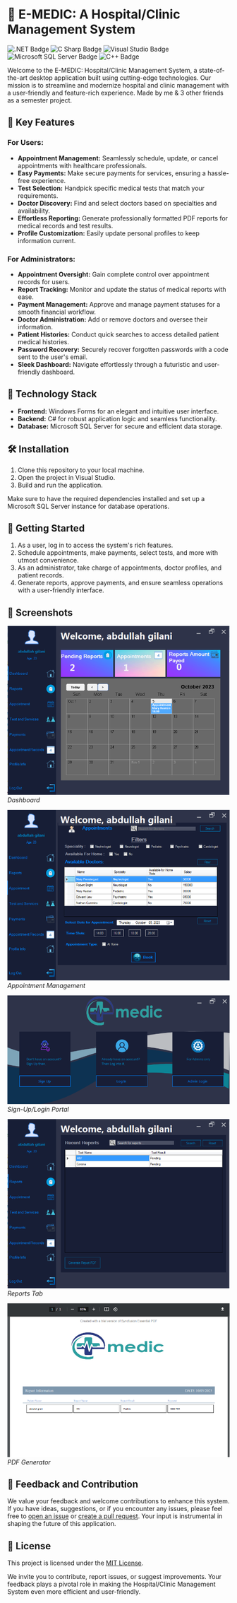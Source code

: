 # 🏥 E-MEDIC: A Hospital/Clinic Management System
![.NET Badge](https://img.shields.io/badge/.NET-512BD4?logo=dotnet&logoColor=fff&style=flat)
![C Sharp Badge](https://img.shields.io/badge/C%20Sharp-512BD4?logo=csharp&logoColor=fff&style=flat)
![Visual Studio Badge](https://img.shields.io/badge/Visual%20Studio-5C2D91?logo=visualstudio&logoColor=fff&style=flat)
![Microsoft SQL Server Badge](https://img.shields.io/badge/Microsoft%20SQL%20Server-CC2927?logo=microsoftsqlserver&logoColor=fff&style=flat)
![C++ Badge](https://img.shields.io/badge/C%2B%2B-00599C?logo=cplusplus&logoColor=fff&style=flat)

Welcome to the E-MEDIC: Hospital/Clinic Management System, a state-of-the-art desktop application built using cutting-edge technologies. Our mission is to streamline and modernize hospital and clinic management with a user-friendly and feature-rich experience.
Made by me & 3 other friends as a semester project.

## 🚀 Key Features

### For Users:

- **Appointment Management:** Seamlessly schedule, update, or cancel appointments with healthcare professionals.
- **Easy Payments:** Make secure payments for services, ensuring a hassle-free experience.
- **Test Selection:** Handpick specific medical tests that match your requirements.
- **Doctor Discovery:** Find and select doctors based on specialties and availability.
- **Effortless Reporting:** Generate professionally formatted PDF reports for medical records and test results.
- **Profile Customization:** Easily update personal profiles to keep information current.

### For Administrators:

- **Appointment Oversight:** Gain complete control over appointment records for users.
- **Report Tracking:** Monitor and update the status of medical reports with ease.
- **Payment Management:** Approve and manage payment statuses for a smooth financial workflow.
- **Doctor Administration:** Add or remove doctors and oversee their information.
- **Patient Histories:** Conduct quick searches to access detailed patient medical histories.
- **Password Recovery:** Securely recover forgotten passwords with a code sent to the user's email.
- **Sleek Dashboard:** Navigate effortlessly through a futuristic and user-friendly dashboard.

## 🔧 Technology Stack

- **Frontend:** Windows Forms for an elegant and intuitive user interface.
- **Backend:** C# for robust application logic and seamless functionality.
- **Database:** Microsoft SQL Server for secure and efficient data storage.

## 🛠️ Installation

1. Clone this repository to your local machine.
2. Open the project in Visual Studio.
3. Build and run the application.

Make sure to have the required dependencies installed and set up a Microsoft SQL Server instance for database operations.

## 🚀 Getting Started

1. As a user, log in to access the system's rich features.
2. Schedule appointments, make payments, select tests, and more with utmost convenience.
3. As an administrator, take charge of appointments, doctor profiles, and patient records.
4. Generate reports, approve payments, and ensure seamless operations with a user-friendly interface.

## 📸 Screenshots

![Dashboard](/DEMO/dashboard.PNG)
*Dashboard*

![Appointments](/DEMO/appointment.PNG)
*Appointment Management*

![Portal](/DEMO/portal.PNG)
*Sign-Up/Login Portal*

![Reports](/DEMO/reports.PNG)
*Reports Tab*

![PDF](/DEMO/pdf.PNG)
*PDF Generator*

## 💬 Feedback and Contribution

We value your feedback and welcome contributions to enhance this system. If you have ideas, suggestions, or if you encounter any issues, please feel free to [open an issue](https://github.com/your-username/your-repo/issues) or [create a pull request](https://github.com/hussain-abdullah-gilani/HealthDeskManager/pulls). Your input is instrumental in shaping the future of this application.

## 📝 License

This project is licensed under the [MIT License](LICENSE).

We invite you to contribute, report issues, or suggest improvements. Your feedback plays a pivotal role in making the Hospital/Clinic Management System even more efficient and user-friendly.
